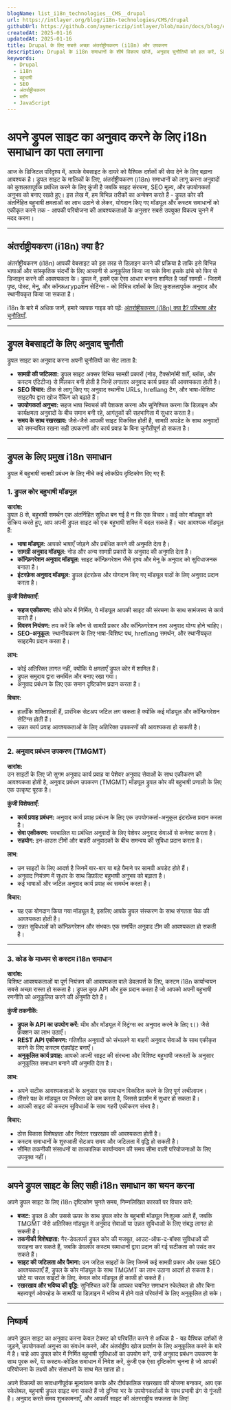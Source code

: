 ```yaml
---
blogName: list_i18n_technologies__CMS__drupal
url: https://intlayer.org/blog/i18n-technologies/CMS/drupal
githubUrl: https://github.com/aymericzip/intlayer/blob/main/docs/blog/en/list_i18n_technologies/CMS/drupal.md
createdAt: 2025-01-16
updatedAt: 2025-01-16
title: Drupal के लिए सबसे अच्छा अंतर्राष्ट्रीयकरण (i18n) और उपकरण
description: Drupal के i18n समाधानों के शीर्ष विकल्प खोजें, अनुवाद चुनौतियों को हल करें, SEO बढ़ाएं और एक वैश्विक वेब अनुभव प्रदान करें.
keywords:
  - Drupal
  - i18n
  - बहुभाषी
  - SEO
  - अंतर्राष्ट्रीयकरण
  - ब्लॉग
  - JavaScript
---
```


# अपने ड्रुपल साइट का अनुवाद करने के लिए i18n समाधान का पता लगाना

आज के डिजिटल परिदृश्य में, आपके वेबसाइट के दायरे को वैश्विक दर्शकों की सेवा देने के लिए बढ़ाना आवश्यक है। ड्रुपल साइट के मालिकों के लिए, अंतर्राष्ट्रीयकरण (i18n) समाधानों को लागू करना अनुवादों को कुशलतापूर्वक प्रबंधित करने के लिए कुंजी है जबकि साइट संरचना, SEO मूल्य, और उपयोगकर्ता अनुभव को बनाए रखते हुए। इस लेख में, हम विभिन्न तरीकों का अन्वेषण करते हैं - ड्रुपल कोर की अंतर्निहित बहुभाषी क्षमताओं का लाभ उठाने से लेकर, योगदान किए गए मॉड्यूल और कस्टम समाधानों को एकीकृत करने तक - आपकी परियोजना की आवश्यकताओं के अनुसार सबसे उपयुक्त विकल्प चुनने में मदद करना।

---

## अंतर्राष्ट्रीयकरण (i18n) क्या है?

अंतर्राष्ट्रीयकरण (i18n) आपकी वेबसाइट को इस तरह से डिज़ाइन करने की प्रक्रिया है ताकि इसे विभिन्न भाषाओं और सांस्कृतिक संदर्भों के लिए आसानी से अनुकूलित किया जा सके बिना इसके ढांचे को फिर से डिजाइन करने की आवश्यकता के। ड्रुपल में, इसमें एक ऐसा आधार बनाना शामिल है जहाँ सामग्री - जिसमें पृष्ठ, पोस्ट, मेनू, और कॉन्फ़игураशन सेटिंग्स - को विभिन्न दर्शकों के लिए कुशलतापूर्वक अनुवाद और स्थानीयकृत किया जा सकता है।

i18n के बारे में अधिक जानें, हमारे व्यापक गाइड को पढ़ें: [अंतर्राष्ट्रीयकरण (i18n) क्या है? परिभाषा और चुनौतियाँ](https://github.com/aymericzip/intlayer/blob/main/docs/blog/hi/what_is_internationalization.md).

---

## ड्रुपल वेबसाइटों के लिए अनुवाद चुनौती

ड्रुपल साइट का अनुवाद करना अपनी चुनौतियों का सेट लाता है:

- **सामग्री की जटिलता:** ड्रुपल साइट अक्सर विभिन्न सामग्री प्रकारों (नोड, टैक्सोनॉमी शर्तें, ब्लॉक, और कस्टम एंटिटीज) से मिलकर बनी होती है जिन्हें लगातार अनुवाद कार्य प्रवाह की आवश्यकता होती है।
- **SEO विचार:** ठीक से लागू किए गए अनुवाद स्थानीय URLs, hreflang टैग, और भाषा-विशिष्ट साइटमैप द्वारा खोज रैंकिंग को बढ़ाते हैं।
- **उपयोगकर्ता अनुभव:** सहज भाषा स्विचर्स की पेशकश करना और सुनिश्चित करना कि डिज़ाइन और कार्यक्षमता अनुवादों के बीच समान बनी रहे, आगंतुकों की सहभागिता में सुधार करता है।
- **समय के साथ रखरखाव:** जैसे-जैसे आपकी साइट विकसित होती है, सामग्री अपडेट के साथ अनुवादों को समन्वयित रखना सही उपकरणों और कार्य प्रवाह के बिना चुनौतीपूर्ण हो सकता है।

---

## ड्रुपल के लिए प्रमुख i18n समाधान

ड्रुपल में बहुभाषी सामग्री प्रबंधन के लिए नीचे कई लोकप्रिय दृष्टिकोण दिए गए हैं:

### 1. ड्रुपल कोर बहुभाषी मॉड्यूल

**सारांश:**  
ड्रुपल 8 से, बहुभाषी समर्थन एक अंतर्निहित सुविधा बन गई है न कि एक विचार। कई कोर मॉड्यूल को सक्रिय करते हुए, आप अपनी ड्रुपल साइट को एक बहुभाषी शक्ति में बदल सकते हैं। चार आवश्यक मॉड्यूल हैं:

- **भाषा मॉड्यूल:** आपको भाषाएँ जोड़ने और प्रबंधित करने की अनुमति देता है।
- **सामग्री अनुवाद मॉड्यूल:** नोड और अन्य सामग्री प्रकारों के अनुवाद की अनुमति देता है।
- **कॉन्फ़िगरेशन अनुवाद मॉड्यूल:** साइट कॉन्फ़िगरेशन जैसे दृश्य और मेनू के अनुवाद को सुविधाजनक बनाता है।
- **इंटरफ़ेस अनुवाद मॉड्यूल:** ड्रुपल इंटरफ़ेस और योगदान किए गए मॉड्यूल पाठों के लिए अनुवाद प्रदान करता है।

**कुंजी विशेषताएँ:**

- **सहज एकीकरण:** सीधे कोर में निर्मित, ये मॉड्यूल आपकी साइट की संरचना के साथ सामंजस्य से कार्य करते हैं।
- **विवरण नियंत्रण:** तय करें कि कौन से सामग्री प्रकार और कॉन्फ़िगरेशन तत्व अनुवाद योग्य होने चाहिए।
- **SEO-अनुकूल:** स्थानीयकरण के लिए भाषा-विशिष्ट पथ, hreflang समर्थन, और स्थानीयकृत साइटमैप प्रदान करता है।

**लाभ:**

- कोई अतिरिक्त लागत नहीं, क्योंकि ये क्षमताएँ ड्रुपल कोर में शामिल हैं।
- ड्रुपल समुदाय द्वारा समर्थित और बनाए रखा गया।
- अनुवाद प्रबंधन के लिए एक समान दृष्टिकोण प्रदान करता है।

**विचार:**

- हालाँकि शक्तिशाली हैं, प्रारंभिक सेटअप जटिल लग सकता है क्योंकि कई मॉड्यूल और कॉन्फ़िगरेशन सेटिंग्स होती हैं।
- उन्नत कार्य प्रवाह आवश्यकताओं के लिए अतिरिक्त उपकरणों की आवश्यकता हो सकती है।

---

### 2. अनुवाद प्रबंधन उपकरण (TMGMT)

**सारांश:**  
उन साइटों के लिए जो सुगम अनुवाद कार्य प्रवाह या पेशेवर अनुवाद सेवाओं के साथ एकीकरण की आवश्यकता होती है, अनुवाद प्रबंधन उपकरण (TMGMT) मॉड्यूल ड्रुपल कोर की बहुभाषी प्रणाली के लिए एक उत्कृष्ट पूरक है।

**कुंजी विशेषताएँ:**

- **कार्य प्रवाह प्रबंधन:** अनुवाद कार्य प्रवाह प्रबंधन के लिए एक उपयोगकर्ता-अनुकूल इंटरफ़ेस प्रदान करता है।
- **सेवा एकीकरण:** स्वचालित या प्रबंधित अनुवादों के लिए पेशेवर अनुवाद सेवाओं से कनेक्ट करता है।
- **सहयोग:** इन-हाउस टीमों और बाहरी अनुवादकों के बीच समन्वय की सुविधा प्रदान करता है।

**लाभ:**

- उन साइटों के लिए आदर्श है जिनमें बार-बार या बड़े पैमाने पर सामग्री अपडेट होते हैं।
- अनुवाद नियंत्रण में सुधार के साथ डिफ़ॉल्ट बहुभाषी अनुभव को बढ़ाता है।
- कई भाषाओं और जटिल अनुवाद कार्य प्रवाह का समर्थन करता है।

**विचार:**

- यह एक योगदान किया गया मॉड्यूल है, इसलिए आपके ड्रुपल संस्करण के साथ संगतता चेक की आवश्यकता होती है।
- उन्नत सुविधाओं को कॉन्फ़िगरेशन और संभवतः एक समर्पित अनुवाद टीम की आवश्यकता हो सकती है।

---

### 3. कोड के माध्यम से कस्टम i18n समाधान

**सारांश:**  
विशिष्ट आवश्यकताओं या पूर्ण नियंत्रण की आवश्यकता वाले डेवलपर्स के लिए, कस्टम i18n कार्यान्वयन सबसे अच्छा रास्ता हो सकता है। ड्रुपल कुछ API और हुक प्रदान करता है जो आपको अपनी बहुभाषी रणनीति को अनुकूलित करने की अनुमति देते हैं।

**कुंजी तकनीकें:**

- **ड्रुपल के API का उपयोग करें:** थीम और मॉड्यूल में स्ट्रिंग्स का अनुवाद करने के लिए `t()` जैसे फ़ंक्शन का लाभ उठाएँ।
- **REST API एकीकरण:** गतिशील अनुवादों को संभालने या बाहरी अनुवाद सेवाओं के साथ एकीकृत करने के लिए कस्टम एंडपॉइंट बनाएँ।
- **अनुकूलित कार्य प्रवाह:** आपको अपनी साइट की संरचना और विशिष्ट बहुभाषी जरूरतों के अनुसार अनुकूलित समाधान बनाने की अनुमति देता है।

**लाभ:**

- अपने सटीक आवश्यकताओं के अनुसार एक समाधान विकसित करने के लिए पूर्ण लचीलापन।
- तीसरे पक्ष के मॉड्यूल पर निर्भरता को कम करता है, जिससे प्रदर्शन में सुधार हो सकता है।
- आपकी साइट की कस्टम सुविधाओं के साथ गहरी एकीकरण संभव है।

**विचार:**

- ठोस विकास विशेषज्ञता और निरंतर रखरखाव की आवश्यकता होती है।
- कस्टम समाधानों के शुरुआती सेटअप समय और जटिलता में वृद्धि हो सकती है।
- सीमित तकनीकी संसाधनों या तात्कालिक कार्यान्वयन की समय सीमा वाली परियोजनाओं के लिए उपयुक्त नहीं।

---

## अपने ड्रुपल साइट के लिए सही i18n समाधान का चयन करना

अपने ड्रुपल साइट के लिए i18n दृष्टिकोण चुनते समय, निम्नलिखित कारकों पर विचार करें:

- **बजट:** ड्रुपल 8 और उससे ऊपर के साथ ड्रुपल कोर के बहुभाषी मॉड्यूल निःशुल्क आते हैं, जबकि TMGMT जैसे अतिरिक्त मॉड्यूल में अनुवाद सेवाओं या उन्नत सुविधाओं के लिए संबद्ध लागत हो सकती है।
- **तकनीकी विशेषज्ञता:** गैर-डेवलपर्स ड्रुपल कोर की मजबूत, आउट-ऑफ-द-बॉक्स सुविधाओं की सराहना कर सकते हैं, जबकि डेवलपर कस्टम समाधानों द्वारा प्रदान की गई सटीकता को पसंद कर सकते हैं।
- **साइट की जटिलता और पैमाना:** उन जटिल साइटों के लिए जिनमें कई सामग्री प्रकार और उन्नत SEO आवश्यकताएँ हैं, ड्रुपल के कोर मॉड्यूल के साथ TMGMT का लाभ उठाना आदर्श हो सकता है। छोटे या सरल साइटों के लिए, केवल कोर मॉड्यूल ही काफी हो सकते हैं।
- **रखरखाव और भविष्य की वृद्धि:** सुनिश्चित करें कि आपका चयनित समाधान स्केलेबल हो और बिना महत्वपूर्ण ओवरहेड के सामग्री या डिज़ाइन में भविष्य में होने वाले परिवर्तनों के लिए अनुकूलित हो सके।

---

## निष्कर्ष

अपने ड्रुपल साइट का अनुवाद करना केवल टेक्स्ट को परिवर्तित करने से अधिक है - यह वैश्विक दर्शकों से जुड़ने, उपयोगकर्ता अनुभव का संवर्धन करने, और अंतर्राष्ट्रीय खोज प्रदर्शन के लिए अनुकूलित करने के बारे में है। चाहे आप ड्रुपल कोर में निर्मित बहुभाषी सुविधाओं का उपयोग करें, उन्हें अनुवाद प्रबंधन उपकरण के साथ पूरक करें, या कस्टम-कोडित समाधान में निवेश करें, कुंजी एक ऐसा दृष्टिकोण चुनना है जो आपकी परियोजना के लक्ष्यों और संसाधनों के साथ मेल खाता हो।

अपने विकल्पों का सावधानीपूर्वक मूल्यांकन करके और दीर्घकालिक रखरखाव की योजना बनाकर, आप एक स्केलेबल, बहुभाषी ड्रुपल साइट बना सकते हैं जो दुनिया भर के उपयोगकर्ताओं के साथ प्रभावी ढंग से गूंजती है। अनुवाद करते समय शुभकामनाएँ, और आपकी साइट की अंतरराष्ट्रीय सफलता के लिए!
